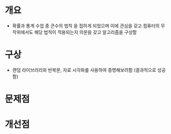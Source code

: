 # 개요
- 확률과 통계 수업 중 큰수의 법칙 을 접하게 되었으며 이에 관심을 갖고 컴퓨터의 무작위에서도 해당 법칙이 적용되는지 의문을 갖고 알고리즘을 구상함


# 구상
- 랜덤 라이브러리와 반복문, 자료 시각화를 사용하여 증명해보려함 (결과적으로 성공함)


# 문제점


# 개선점



